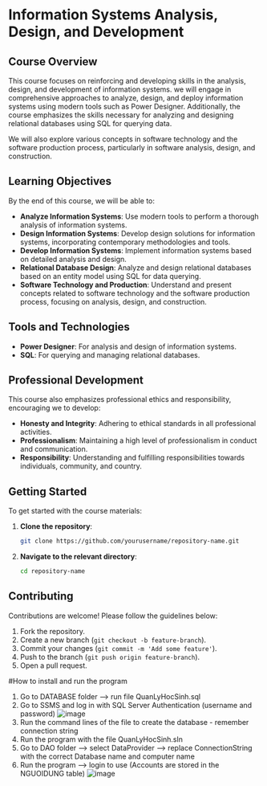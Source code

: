 # Information Systems Analysis, Design, and Development

## Course Overview

This course focuses on reinforcing and developing skills in the analysis, design, and development of information systems. we will engage in comprehensive approaches to analyze, design, and deploy information systems using modern tools such as Power Designer. Additionally, the course emphasizes the skills necessary for analyzing and designing relational databases using SQL for querying data.

We will also explore various concepts in software technology and the software production process, particularly in software analysis, design, and construction.

## Learning Objectives

By the end of this course, we will be able to:

- **Analyze Information Systems**: Use modern tools to perform a thorough analysis of information systems.
- **Design Information Systems**: Develop design solutions for information systems, incorporating contemporary methodologies and tools.
- **Develop Information Systems**: Implement information systems based on detailed analysis and design.
- **Relational Database Design**: Analyze and design relational databases based on an entity model using SQL for data querying.
- **Software Technology and Production**: Understand and present concepts related to software technology and the software production process, focusing on analysis, design, and construction.

## Tools and Technologies

- **Power Designer**: For analysis and design of information systems.
- **SQL**: For querying and managing relational databases.

## Professional Development

This course also emphasizes professional ethics and responsibility, encouraging we to develop:

- **Honesty and Integrity**: Adhering to ethical standards in all professional activities.
- **Professionalism**: Maintaining a high level of professionalism in conduct and communication.
- **Responsibility**: Understanding and fulfilling responsibilities towards individuals, community, and country.
## Getting Started

To get started with the course materials:

1. **Clone the repository**:
    ```bash
    git clone https://github.com/yourusername/repository-name.git
    ```
2. **Navigate to the relevant directory**:
    ```bash
    cd repository-name
    ```

## Contributing

Contributions are welcome! Please follow the guidelines below:

1. Fork the repository.
2. Create a new branch (`git checkout -b feature-branch`).
3. Commit your changes (`git commit -m 'Add some feature'`).
4. Push to the branch (`git push origin feature-branch`).
5. Open a pull request.
   
#How to install and run the program
1. Go to DATABASE folder --> run file QuanLyHocSinh.sql
2. Go to SSMS and log in with SQL Server Authentication (username and password)
![image](https://github.com/user-attachments/assets/54a8319c-ac4f-490d-a4f1-2ac066680465)
3. Run the command lines of the file to create the database - remember connection string
4. Run the program with the file QuanLyHocSinh.sln
5. Go to DAO folder --> select DataProvider --> replace ConnectionString with the correct Database name and computer name
6. Run the program --> login to use (Accounts are stored in the NGUOIDUNG table)
![image](https://github.com/user-attachments/assets/4ded9870-3fcf-4ba7-944d-ad46708ba1bb)

